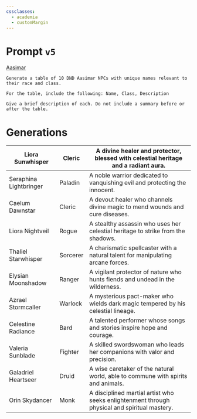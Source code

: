 ```yaml
---
cssclasses:
  - academia
  - customMargin
---
```

# Prompt ``v5``
[Aasimar](file:///D:\Documents\Notes\DND\DND\Quartz\DM\Homebrew\Sapient\Aasimar)
```
Generate a table of 10 DND Aasimar NPCs with unique names relevant to their race and class.

For the table, include the following: Name, Class, Description

Give a brief description of each. Do not include a summary before or after the table.
```

# Generations

| Liora Sunwhisper       | Cleric   | A divine healer and protector, blessed with celestial heritage and a radiant aura.           |
| ---------------------- | -------- | -------------------------------------------------------------------------------------------- |
| Seraphina Lightbringer | Paladin  | A noble warrior dedicated to vanquishing evil and protecting the innocent.                   |
| Caelum Dawnstar        | Cleric   | A devout healer who channels divine magic to mend wounds and cure diseases.                  |
| Liora Nightveil        | Rogue    | A stealthy assassin who uses her celestial heritage to strike from the shadows.              |
| Thaliel Starwhisper    | Sorcerer | A charismatic spellcaster with a natural talent for manipulating arcane forces.              |
| Elysian Moonshadow     | Ranger   | A vigilant protector of nature who hunts fiends and undead in the wilderness.                |
| Azrael Stormcaller     | Warlock  | A mysterious pact-maker who wields dark magic tempered by his celestial lineage.             |
| Celestine Radiance     | Bard     | A talented performer whose songs and stories inspire hope and courage.                       |
| Valeria Sunblade       | Fighter  | A skilled swordswoman who leads her companions with valor and precision.                     |
| Galadriel Heartseer    | Druid    | A wise caretaker of the natural world, able to commune with spirits and animals.             |
| Orin Skydancer         | Monk     | A disciplined martial artist who seeks enlightenment through physical and spiritual mastery. |
